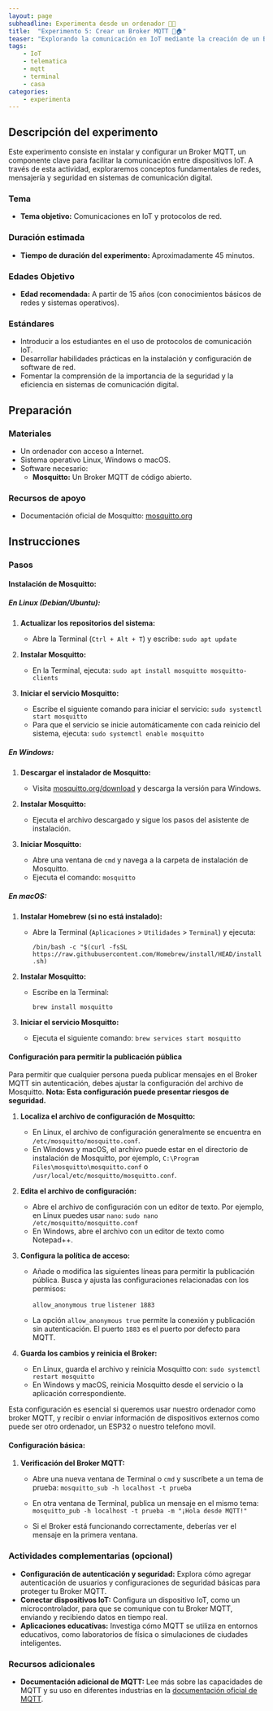 ```yaml
---
layout: page
subheadline: Experimenta desde un ordenador 👩‍💻
title:  "Experimento 5: Crear un Broker MQTT 🛜🏠"
teaser: "Explorando la comunicación en IoT mediante la creación de un Broker MQTT"
tags:
    - IoT
    - telematica
    - mqtt
    - terminal 
    - casa
categories:
    - experimenta
---
```


## Descripción del experimento
Este experimento consiste en instalar y configurar un Broker MQTT, un componente clave para facilitar la comunicación entre dispositivos IoT. A través de esta actividad, exploraremos conceptos fundamentales de redes, mensajería y seguridad en sistemas de comunicación digital.

### Tema
- **Tema objetivo:** Comunicaciones en IoT y protocolos de red.

### Duración estimada
- **Tiempo de duración del experimento:** Aproximadamente 45 minutos.

### Edades Objetivo
- **Edad recomendada:** A partir de 15 años (con conocimientos básicos de redes y sistemas operativos).

### Estándares
- Introducir a los estudiantes en el uso de protocolos de comunicación IoT.
- Desarrollar habilidades prácticas en la instalación y configuración de software de red.
- Fomentar la comprensión de la importancia de la seguridad y la eficiencia en sistemas de comunicación digital.

## Preparación

### Materiales

- Un ordenador con acceso a Internet.
- Sistema operativo Linux, Windows o macOS.
- Software necesario:
  - **Mosquitto:** Un Broker MQTT de código abierto.

### Recursos de apoyo

- Documentación oficial de Mosquitto: [mosquitto.org](https://mosquitto.org/)

## Instrucciones

### Pasos

#### Instalación de Mosquitto:

##### En Linux (Debian/Ubuntu):

1. **Actualizar los repositorios del sistema:**

   - Abre la Terminal (`Ctrl + Alt + T`) y escribe:
     `sudo apt update`

2. **Instalar Mosquitto:**

   - En la Terminal, ejecuta:
    `sudo apt install mosquitto mosquitto-clients`

3. **Iniciar el servicio Mosquitto:**

   - Escribe el siguiente comando para iniciar el servicio:
    `sudo systemctl start mosquitto`
   - Para que el servicio se inicie automáticamente con cada reinicio del sistema, ejecuta:
    `sudo systemctl enable mosquitto`

##### En Windows:

1. **Descargar el instalador de Mosquitto:**

   - Visita [mosquitto.org/download](https://mosquitto.org/download/) y descarga la versión para Windows.

2. **Instalar Mosquitto:**

   - Ejecuta el archivo descargado y sigue los pasos del asistente de instalación.

3. **Iniciar Mosquitto:**

   - Abre una ventana de `cmd` y navega a la carpeta de instalación de Mosquitto.
   - Ejecuta el comando: `mosquitto`


##### En macOS:

1. **Instalar Homebrew (si no está instalado):**

   - Abre la Terminal (`Aplicaciones` > `Utilidades` > `Terminal`) y ejecuta:

     `/bin/bash -c "$(curl -fsSL https://raw.githubusercontent.com/Homebrew/install/HEAD/install.sh)`

2. **Instalar Mosquitto:**

   - Escribe en la Terminal:

     `brew install mosquitto`

3. **Iniciar el servicio Mosquitto:**

   - Ejecuta el siguiente comando:
    `brew services start mosquitto`

#### Configuración para permitir la publicación pública

Para permitir que cualquier persona pueda publicar mensajes en el Broker MQTT sin autenticación, debes ajustar la configuración del archivo de Mosquitto. **Nota: Esta configuración puede presentar riesgos de seguridad.**

1. **Localiza el archivo de configuración de Mosquitto:**

   - En Linux, el archivo de configuración generalmente se encuentra en `/etc/mosquitto/mosquitto.conf`.
   - En Windows y macOS, el archivo puede estar en el directorio de instalación de Mosquitto, por ejemplo, `C:\Program Files\mosquitto\mosquitto.conf` o `/usr/local/etc/mosquitto/mosquitto.conf`.

2. **Edita el archivo de configuración:**

   - Abre el archivo de configuración con un editor de texto. Por ejemplo, en Linux puedes usar `nano`:
     `sudo nano /etc/mosquitto/mosquitto.conf`
   - En Windows, abre el archivo con un editor de texto como Notepad++.

3. **Configura la política de acceso:**

   - Añade o modifica las siguientes líneas para permitir la publicación pública. Busca y ajusta las configuraciones relacionadas con los permisos:

     `allow_anonymous true`
     `listener 1883`

   - La opción `allow_anonymous true` permite la conexión y publicación sin autenticación. El puerto `1883` es el puerto por defecto para MQTT.

4. **Guarda los cambios y reinicia el Broker:**

   - En Linux, guarda el archivo y reinicia Mosquitto con:
     `sudo systemctl restart mosquitto`
   - En Windows y macOS, reinicia Mosquitto desde el servicio o la aplicación correspondiente.

Esta configuración es esencial si queremos usar nuestro ordenador como broker MQTT, y recibir o enviar información de dispositivos externos como puede ser otro ordenador, un ESP32 o nuestro telefono movil.

#### Configuración básica:

1. **Verificación del Broker MQTT:**

   - Abre una nueva ventana de Terminal o `cmd` y suscríbete a un tema de prueba:
    `mosquitto_sub -h localhost -t prueba`

   - En otra ventana de Terminal, publica un mensaje en el mismo tema:
    `mosquitto_pub -h localhost -t prueba -m "¡Hola desde MQTT!"`
     
   - Si el Broker está funcionando correctamente, deberías ver el mensaje en la primera ventana.

### Actividades complementarias (opcional)

- **Configuración de autenticación y seguridad:** Explora cómo agregar autenticación de usuarios y configuraciones de seguridad básicas para proteger tu Broker MQTT.
- **Conectar dispositivos IoT:** Configura un dispositivo IoT, como un microcontrolador, para que se comunique con tu Broker MQTT, enviando y recibiendo datos en tiempo real.
- **Aplicaciones educativas:** Investiga cómo MQTT se utiliza en entornos educativos, como laboratorios de física o simulaciones de ciudades inteligentes.

### Recursos adicionales

- **Documentación adicional de MQTT:** Lee más sobre las capacidades de MQTT y su uso en diferentes industrias en la [documentación oficial de MQTT](https://mqtt.org/).